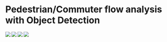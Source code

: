 #      Pedestrian/Commuter flow analysis with Object Detection

    
    
    
<img src="https://raw.githubusercontent.com/deeprajbasu/PedestrianFlowAnalysis/master/1.gif" align="left" >   
<img src="https://raw.githubusercontent.com/deeprajbasu/PedestrianFlowAnalysis/master/4.gif" align='left'>

    
    
<img src="https://raw.githubusercontent.com/deeprajbasu/PedestrianFlowAnalysis/master/2.gif" align="left" >   
<img src="https://raw.githubusercontent.com/deeprajbasu/PedestrianFlowAnalysis/master/3.gif" align='center'>

